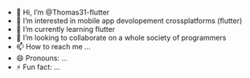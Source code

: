 - 👋 Hi, I’m @Thomas31-flutter
- 👀 I’m interested in mobile app devolopement crossplatforms (flutter)
- 🌱 I’m currently learning flutter
- 💞️ I’m looking to collaborate on a whole society of programmers
- 📫 How to reach me ...
- 😄 Pronouns: ...
- ⚡ Fun fact: ...

<!---
Thomas31-flutter/Thomas31-flutter is a ✨ special ✨ repository because its `README.md` (this file) appears on your GitHub profile.
You can click the Preview link to take a look at your changes.
--->
